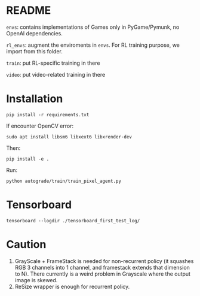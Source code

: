 # README

`envs`: contains implementations of Games only in PyGame/Pymunk, no OpenAI dependencies.

`rl_envs`: augment the enviroments in `envs`. For RL training purpose, we import from this folder.

`train`: put RL-specific training in there

`video`: put video-related training in there

# Installation

`pip install -r requirements.txt`

If encounter OpenCV error:

`sudo apt install libsm6 libxext6 libxrender-dev`

Then:

`pip install -e .`

Run:

`python autograde/train/train_pixel_agent.py`

# Tensorboard

`tensorboard --logdir ./tensorboard_first_test_log/`

# Caution

1. GrayScale + FrameStack is needed for non-recurrent policy (it squashes RGB 3 channels into 1 channel, and framestack extends that dimension to N).
There currently is a weird problem in Grayscale where the output image is skewed.
2. ReSize wrapper is enough for recurrent policy.